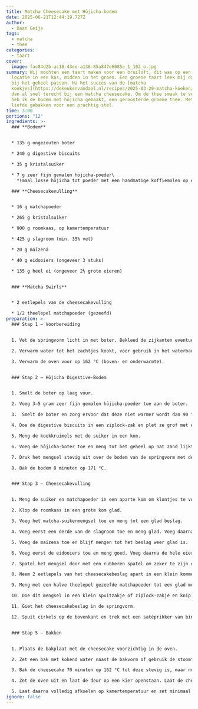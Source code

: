 ```yaml
---
title: Matcha Cheesecake met Hōjicha-bodem
date: 2025-06-21T12:44:19.727Z
author:
  - Daan Geijs
tags:
  - matcha
  - thee
categories:
  - taart
cover:
  image: fac84d2b-ac18-43ee-a136-85a847e6085e_1_102_o.jpg
summary: Wij mochten een taart maken voor een bruiloft, dit was op een prachtige
  locatie in een kas, midden in het groen. Een groene taart leek mij daarom mooi
  bij het geheel passen. Na het succes van de [matcha
  koekjes](https://dekeukenvandael.nl/recipes/2025-03-20-matcha-koeken/) kwam ik
  dan al snel terecht bij een matcha cheesecake. Om de thee smaak te versterken
  heb ik de bodem met hōjicha gemaakt, een geroosterde groene thee. Met veel
  liefde gebakken voor een prachtig stel.
time: 3:00
portions: "12"
ingredients: >-
  ### **Bodem**


  * 135 g ongezouten boter

  * 240 g digestive biscuits

  * 35 g kristalsuiker

  * 7 g zeer fijn gemalen hōjicha-poeder\
    *(maal losse hōjicha tot poeder met een handmatige koffiemolen op een hele fijne stand)*

  ### **Cheesecakevulling**


  * 16 g matchapoeder

  * 265 g kristalsuiker

  * 900 g roomkaas, op kamertemperatuur

  * 425 g slagroom (min. 35% vet)

  * 20 g maïzena

  * 40 g eidooiers (ongeveer 3 stuks)

  * 135 g heel ei (ongeveer 2½ grote eieren)


  ### **Matcha Swirls**


  * 2 eetlepels van de cheesecakevulling

  * 1/2 theelepel matchapoeder (gezeefd)
preparation: >-
  ### Stap 1 – Voorbereiding


  1. Vet de springvorm licht in met boter. Bekleed de zijkanten eventueel met bakpapier.

  2. Verwarm water tot het zachtjes kookt, voor gebruik in het waterbad.

  3. Verwarm de oven voor op 162 °C (boven- en onderwarmte).


  ### Stap 2 – Hōjicha Digestive-Bodem


  1. Smelt de boter op laag vuur.

  2. Voeg 3–5 gram zeer fijn gemalen hōjicha-poeder toe aan de boter.

  3.  Smelt de boter en zorg ervoor dat deze niet warmer wordt dan 90 °C . Je kunt de thee toevoegen wanneer er een laagje gesmolten boter in de pan zit. Wanneer de boter 90 °C is zet dan het vuur uit. Laat de boter 5 tot 8 minuten trekken.

  4. Doe de digestive biscuits in een ziplock-zak en plet ze grof met een deegroller. Laat wat kruimstructuur over.

  5. Meng de koekkruimels met de suiker in een kom.

  6. Voeg de hōjicha-boter toe en meng tot het geheel op nat zand lijkt.

  7. Druk het mengsel stevig uit over de bodem van de springvorm met de achterkant van een lepel of maatbeker.

  8. Bak de bodem 8 minuten op 171 °C. 


  ### Stap 3 – Cheesecakevulling


  1. Meng de suiker en matchapoeder in een aparte kom om klontjes te voorkomen.

  2. Klop de roomkaas in een grote kom glad.

  3. Voeg het matcha-suikermengsel toe en meng tot een glad beslag.

  4. Voeg eerst een derde van de slagroom toe en meng glad. Voeg daarna de rest van de slagroom toe.

  5. Voeg de maïzena toe en blijf mengen tot het beslag weer glad is.

  6. Voeg eerst de eidooiers toe en meng goed. Voeg daarna de hele eieren toe, één voor één.

  7. Spatel het mengsel door met een rubberen spatel om zeker te zijn dat alles goed gemengd is.

  8. Neem 2 eetlepels van het cheesecakebeslag apart in een klein kommetje.

  9. Meng met een halve theelepel gezeefde matchapoeder tot een glad mengsel. 

  10. Doe dit mengsel in een klein spuitzakje of ziplock-zakje en knip een klein puntje af.

  11. Giet het cheesecakebeslag in de springvorm.

  12. Spuit cirkels op de bovenkant en trek met een satéprikker van binnen naar buiten om een marble-effect te maken.


  ### Stap 5 – Bakken


  1. Plaats de bakplaat met de cheesecake voorzichtig in de oven.

  2. Z﻿et een bak met kokend water naast de bakvorm of gebruik de stoomfunctie van de oven.

  3. Bak de cheesecake 70 minuten op 162 °C tot deze stevig is, maar nog licht wiebelt in het midden.

  4. Zet de oven uit en laat de deur op een kier openstaan. Laat de cheesecake 30 minuten in de oven afkoelen.

  5. Laat daarna volledig afkoelen op kamertemperatuur en zet minimaal 5 uur in de koelkast tot de cheesecake volledig koud is.
ignore: false
---
```


